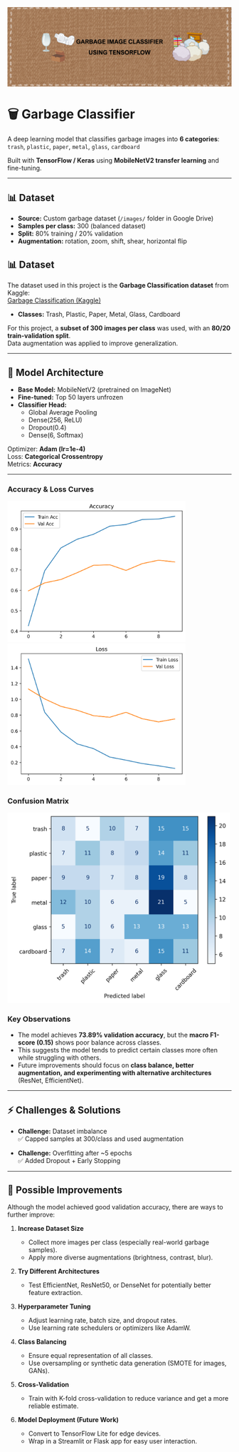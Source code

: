 ![Garbage Classifier Banner](Garbage%20Classifier%20Banner.png)

# 🗑️ Garbage Classifier

A deep learning model that classifies garbage images into **6 categories**:  
`trash`, `plastic`, `paper`, `metal`, `glass`, `cardboard`  

Built with **TensorFlow / Keras** using **MobileNetV2 transfer learning** and fine-tuning.

---

## 📊 Dataset
- **Source:** Custom garbage dataset (`/images/` folder in Google Drive)  
- **Samples per class:** 300 (balanced dataset)  
- **Split:** 80% training / 20% validation  
- **Augmentation:** rotation, zoom, shift, shear, horizontal flip  

## 📊 Dataset

The dataset used in this project is the **Garbage Classification dataset** from Kaggle:  
[Garbage Classification (Kaggle)](https://www.kaggle.com/datasets/arfathbaig5/garbageclassification-final)  

- **Classes:** Trash, Plastic, Paper, Metal, Glass, Cardboard  

For this project, a **subset of 300 images per class** was used, with an **80/20 train-validation split**.  
Data augmentation was applied to improve generalization.

---

## 🧠 Model Architecture
- **Base Model:** MobileNetV2 (pretrained on ImageNet)  
- **Fine-tuned:** Top 50 layers unfrozen  
- **Classifier Head:**  
  - Global Average Pooling  
  - Dense(256, ReLU)  
  - Dropout(0.4)  
  - Dense(6, Softmax)  

Optimizer: **Adam (lr=1e-4)**  
Loss: **Categorical Crossentropy**  
Metrics: **Accuracy**

---

### Accuracy & Loss Curves
<p float="left">
  <img src="results/accuracy_curve.png" width="400"/>
  <img src="results/loss_curve.png" width="400"/>
</p>

### Confusion Matrix
<img src="results/confusion_matrix.png" width="500"/>

### Key Observations
- The model achieves **73.89% validation accuracy**, but the **macro F1-score (0.15)** shows poor balance across classes.  
- This suggests the model tends to predict certain classes more often while struggling with others.  
- Future improvements should focus on **class balance, better augmentation, and experimenting with alternative architectures** (ResNet, EfficientNet).

---

## ⚡ Challenges & Solutions
- **Challenge:** Dataset imbalance  
  ✅ Capped samples at 300/class and used augmentation  

- **Challenge:** Overfitting after ~5 epochs  
  ✅ Added Dropout + Early Stopping  

---

## 🔧 Possible Improvements

Although the model achieved good validation accuracy, there are ways to further improve:

1. **Increase Dataset Size**  
   - Collect more images per class (especially real-world garbage samples).  
   - Apply more diverse augmentations (brightness, contrast, blur).

2. **Try Different Architectures**  
   - Test EfficientNet, ResNet50, or DenseNet for potentially better feature extraction.  

3. **Hyperparameter Tuning**  
   - Adjust learning rate, batch size, and dropout rates.  
   - Use learning rate schedulers or optimizers like AdamW.

4. **Class Balancing**  
   - Ensure equal representation of all classes.  
   - Use oversampling or synthetic data generation (SMOTE for images, GANs).

5. **Cross-Validation**  
   - Train with K-fold cross-validation to reduce variance and get a more reliable estimate.  

6. **Model Deployment (Future Work)**  
   - Convert to TensorFlow Lite for edge devices.  
   - Wrap in a Streamlit or Flask app for easy user interaction.


